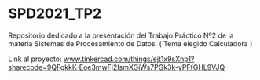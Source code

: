# SPD2021_TP2
Repositorio dedicado a la presentación del Trabajo Práctico Nº2 de la materia Sistemas de Procesamiento de Datos. ( Tema elegido Calculadora )

Link al proyecto: www.tinkercad.com/things/ejt1x9sXnp1?sharecode=9QFgkkK-Eoe3mwFj2IsmXGiWs7PGk3k-yPFfGHL9VJQ
